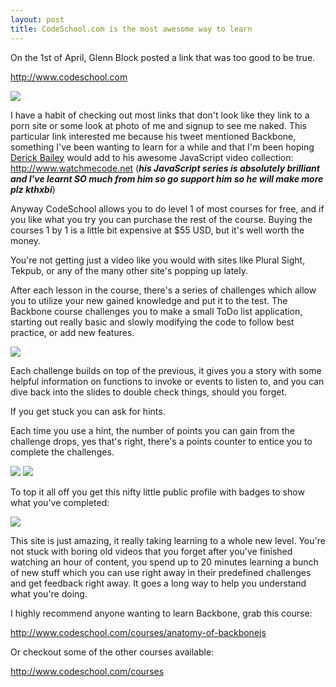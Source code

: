 ```yaml
---
layout: post
title: CodeSchool.com is the most awesome way to learn
---
```


On the 1st of April, Glenn Block posted a link that was too good to be true.

<http://www.codeschool.com>

![](/images/code-school-1.png)

I have a habit of checking out most links that don't look like they link to a porn site or some look at photo of me and signup to see me naked. This particular link interested me because his tweet mentioned Backbone, something I've been wanting to learn for a while and that I'm been hoping [Derick Bailey](https://twitter.com/#!/derickbailey) would add to his awesome JavaScript video collection: <http://www.watchmecode.net> (***his JavaScript series is absolutely brilliant and I've learnt SO much from him so go support him so he will make more plz kthxbi***)

Anyway CodeSchool allows you to do level 1 of most courses for free, and if you like what you try you can purchase the rest of the course. Buying the courses 1 by 1 is a little bit expensive at $55 USD, but it's well worth the money.

You're not getting just a video like you would with sites like Plural Sight, Tekpub, or any of the many other site's popping up lately.

After each lesson in the course, there's a series of challenges which allow you to utilize your new gained knowledge and put it to the test. The Backbone course challenges you to make a small ToDo list application, starting out really basic and slowly modifying the code to follow best practice, or add new features.

<!--excerpt-->

![](/images/code-school-2.png)

Each challenge builds on top of the previous, it gives you a story with some helpful information on functions to invoke or events to listen to, and you can dive back into the slides to double check things, should you forget.

If you get stuck you can ask for hints.

Each time you use a hint, the number of points you can gain from the challenge drops, yes that's right, there's a points counter to entice you to complete the challenges.

![](/images/code-school-3.png) ![](/images/code-school-4.png)

To top it all off you get this nifty little public profile with badges to show what you've completed:

![](/images/code-school-5.png)

This site is just amazing, it really taking learning to a whole new level. You're not stuck with boring old videos that you forget after you've finished watching an hour of content, you spend up to 20 minutes learning a bunch of new stuff which you can use right away in their predefined challenges and get feedback right away. It goes a long way to help you understand what you're doing.

I highly recommend anyone wanting to learn Backbone, grab this course:

<http://www.codeschool.com/courses/anatomy-of-backbonejs>

Or checkout some of the other courses available:

<http://www.codeschool.com/courses>
